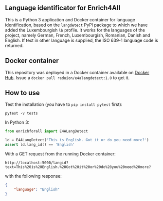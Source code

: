 ## Language identificator for Enrich4All
This is a Python 3 application and Docker container for language identification, based on the `langdetect` PyPI package to which we have added the Luxembourgish `lb` profile. It works for the languages of the project, namely German, French, Luxembourgish, Romanian, Danish and English. If text in other language is supplied, the ISO 639-1 language code is returned.

## Docker container
This repository was deployed in a Docker container available on [Docker Hub](https://hub.docker.com/r/raduion/e4alangdetect). Issue a `docker pull raduion/e4alangdetect:1.0` to get it.

## How to use
Test the installation (you have to `pip install pytest` first):

`pytest -v tests`

In Python 3:

```python
from enrichforall import E4ALangDetect

ld = E4ALangDetect('This is English. Got it or do you need more?')
assert ld.lang_id() == 'English'
```

With a GET request from the running Docker container:

`http://localhost:5000/langid?text=This%20is%20English.%20Got%20it%20or%20do%20you%20need%20more?`

with the following response:

```json
{
    "language": "English"
}
```
